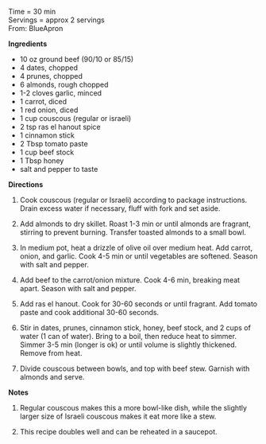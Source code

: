 Time = 30 min \
Servings = approx 2 servings \
From: BlueApron 

**Ingredients**
- 10 oz ground beef (90/10 or 85/15)
- 4 dates, chopped
- 4 prunes, chopped
- 6 almonds, rough chopped
- 1-2 cloves garlic, minced
- 1 carrot, diced
- 1 red onion, diced
- 1 cup couscous (regular or israeli)
- 2 tsp ras el hanout spice 
- 1 cinnamon stick
- 2 Tbsp tomato paste
- 1 cup beef stock
- 1 Tbsp honey
- salt and pepper to taste

**Directions**

1. Cook couscous (regular or Israeli) according to package instructions. Drain excess water if necessary, fluff with fork and set aside. 

2. Add almonds to dry skillet. Roast 1-3 min or until almonds are fragrant, stirring to prevent burning. Transfer toasted almonds to a small bowl. 

3. In medium pot, heat a drizzle of olive oil over medium heat. Add carrot, onion, and garlic. Cook 4-5 min or until vegetables are softened. Season with salt and pepper. 

4. Add beef to the carrot/onion mixture. Cook 4-6 min, breaking meat apart. Season with salt and pepper. 

5. Add ras el hanout. Cook for 30-60 seconds or until fragrant. Add tomato paste and cook additional 30-60 seconds. 

6. Stir in dates, prunes, cinnamon stick, honey, beef stock, and 2 cups of water (1 can of water). Bring to a boil, then reduce heat to simmer. Simmer 3-5 min (longer is ok) or until volume is slightly thickened. Remove from heat. 

7. Divide couscous between bowls, and top with beef stew. Garnish with almonds and serve. 

**Notes**

1. Regular couscous makes this a more bowl-like dish, while the slightly larger size of Israeli couscous makes it eat more like a stew.

2. This recipe doubles well and can be reheated in a saucepot. 
